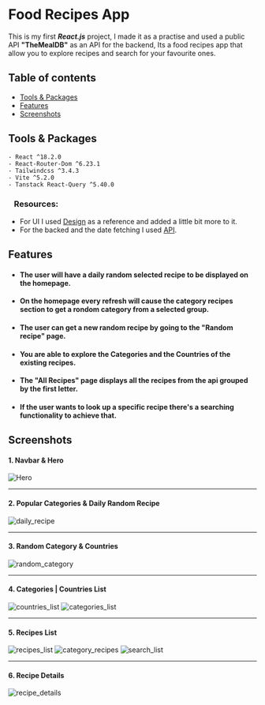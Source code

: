 
# Food Recipes App

This is my first **_React.js_** project, I made it as a practise and used a public API **"TheMealDB"** as an API for the backend, Its a food recipes app that allow you to explore recipes and search for your favourite ones.


## Table of contents
  * [Tools & Packages](##Tools-&-Packages)
  * [Features](##Features)
  * [Screenshots](##Screenshots)

## Tools & Packages
```
- React ^18.2.0
- React-Router-Dom ^6.23.1
- Tailwindcss ^3.4.3
- Vite ^5.2.0
- Tanstack React-Query ^5.40.0
   ```
### &nbsp;&nbsp; Resources:
* For UI I used [Design](https://www.figma.com/community/file/1311568960694171459) as a reference and added a little bit more to it.
* For the backed and the date fetching I used [API](https://www.themealdb.com/api.php).

## Features

- #### The user will have a daily random selected recipe to be displayed on the homepage.
- #### On the homepage every refresh will cause the category recipes section to get a rondom category from a selected group.
- #### The user can get a new random recipe by going to the "Random recipe" page.
- #### You are able to explore the Categories and the Countries of the existing recipes. 
- #### The "All Recipes" page displays all the recipes from the api grouped by the first letter.
- #### If the user wants to look up a specific recipe there's a searching functionality to achieve that.


## Screenshots

#### 1. Navbar & Hero

  ![Hero](https://github.com/Doomzy/Food-Recipes-ReactJS/assets/41492751/024ddabe-04bf-4724-a1c1-640838f31338)
   <hr>

#### 2. Popular Categories & Daily Random Recipe

![daily_recipe](https://github.com/Doomzy/Food-Recipes-ReactJS/assets/41492751/f889e55e-de29-467d-a955-7a0b6680bb86)
   <hr>

#### 3. Random Category & Countries
   
![random_category](https://github.com/Doomzy/Food-Recipes-ReactJS/assets/41492751/951573fa-1dd4-4a5a-96fe-44e596a1e2c6)
   <hr>

#### 4. Categories | Countries List
   
![countries_list](https://github.com/Doomzy/Food-Recipes-ReactJS/assets/41492751/b86ce463-e230-4685-90ae-42ce93a93099)
![categories_list](https://github.com/Doomzy/Food-Recipes-ReactJS/assets/41492751/71d47a99-f3a6-41a5-8b8e-93ff166de267)
   <hr>

#### 5. Recipes List

![recipes_list](https://github.com/Doomzy/Food-Recipes-ReactJS/assets/41492751/45077bab-d4dc-416e-b784-3c458442feef)
![category_recipes](https://github.com/Doomzy/Food-Recipes-ReactJS/assets/41492751/e77aa5d6-e3bf-4dfa-90e4-269ffc66aa5a)
![search_list](https://github.com/Doomzy/Food-Recipes-ReactJS/assets/41492751/b4c8d155-00e8-4242-8c29-41df19751bd0)
<hr>

#### 6. Recipe Details

![recipe_details](https://github.com/Doomzy/Food-Recipes-ReactJS/assets/41492751/648d2ef4-1ce6-4fbd-ace2-cb43bd994b3b)


